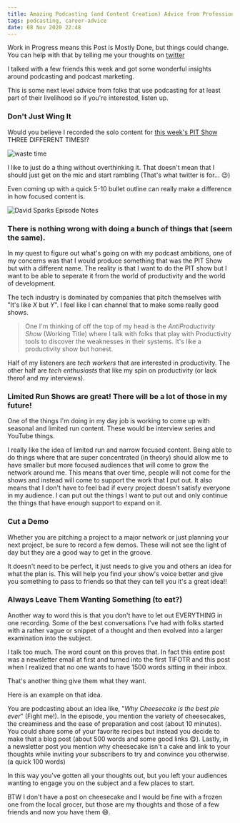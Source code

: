 ```yaml
---
title: Amazing Podcasting (and Content Creation) Advice from Professional Podcasters (WIP)
tags: podcasting, career-advice
date: 08 Nov 2020 22:48
---
```


Work in Progress means this Post is Mostly Done, but things could change. You can help with that by telling me your thoughts on [twitter](https://twitter.com/kjaymiller/status/1325700577033007104?s=21)

I talked with a few friends this week and got some wonderful insights around podcasting and podcast marketing. 

This is some next level advice from folks that use podcasting for at least part of their livelihood so if you're interested, listen up. 

### Don't Just Wing It ###

Would you believe I recorded the solo content for [this week's PIT Show](/the-power-of-personal-freedom-david-sparks-on-speaking-around-multiple-interests) THREE DIFFERENT TIMES!?

![waste time](https://media.giphy.com/media/xIZku8V0y7uqk/source.gif)

I like to just do a thing without overthinking it. That doesn't mean that I should just get on the mic and start rambling (That's what twitter is for... 😉)

Even coming up with a quick 5-10 bullet outline can really make a difference in how focused content is.

![David Sparks Episode Notes](https://ik.imagekit.io/cxazzw3yew/david-sparks-notes.jpeg?tr=pr-true,w-1024,h-500,fo-top)

### There is nothing wrong with doing a bunch of things that (seem the same).  ###

In my quest to figure out what's going on with my podcast ambitions, one of my concerns was that I would produce something that was the PIT Show but with a different name. The reality is that I want to do the PIT show but I want to be able to seperate it from the world of productivity and the world of development.

The tech industry is dominated by companies that pitch themselves with "It's like _X_ but _Y_". I feel like I can channel that to make some really good shows.

> One I'm thinking of off the top of my head is the _AntiProductivity Show_ (Working Title) where I talk with folks that play with Productivity tools to discover the weaknesses in their systems. It's like a productivity show but honest.

Half of my listeners are _tech workers_ that are interested in productivity. The other half are _tech enthusiasts_ that like my spin on productivity (or lack therof and my interviews).

### Limited Run Shows are great! There will be a lot of those in my future! ###

One of the things I'm doing in my day job is working to come up with seasonal and limited run content. These would be interview series and YouTube things.

I really like the idea of limited run and narrow focused content. Being able to do things where that are super concentrated (in theory) should allow me to have smaller but more focused audiences that will come to grow the network around me. This means that over time, people will not come for the shows and instead will come to support the work that I put out. It also means that I don't have to feel bad if every project doesn't satisfy everyone in my audience. I can put out the things I want to put out and only continue the things that have enough support to expand on it. 

### Cut a Demo ###

Whether you are pitching a project to a major network or just planning your next project, be sure to record a few demos. These will not see the light of day but they are a good way to get in the groove. 

It doesn't need to be perfect, it just needs to give you and others an idea for what the plan is. This will help you find your show's voice better and give you something to pass to friends so that they can tell you it's a great idea!!


### Always Leave Them Wanting Something (to eat?) ###

Another way to word this is that you don't have to let out EVERYTHING in one recording. Some of the best conversations I've had with folks started with a rather vague or snippet of a thought and then evolved into a larger examination into the subject.

I talk too much. The word count on this proves that. In fact this entire post was a newsletter email at first and turned into the first TIFOTR and this post when I realized that no one wants to have 1500 words sitting in their inbox. 

That's another thing give them what they want. 

Here is an example on that idea.

You are podcasting about an idea like, "_Why Cheesecake is the best pie ever_" (Fight me!). In the episode, you mention the variety of cheesecakes, the creaminess and the ease of preparation and cost (about 10 minutes). You could share some of your favorite recipes but instead you decide to make that a blog post (about 500 words and some good links 😋). Lastly, in a newsletter post you mention why cheesecake isn't a cake and link to your thoughts while inviting your subscribers to try and convince you otherwise. (a quick 100 words)

In this way you've gotten all your thoughts out, but you left your audiences wanting to engage you on the subject and a few places to start.

BTW I don't have a post on cheesecake and I would be fine with a frozen one from the local grocer, but those are my thoughts and those of a few friends and now you have them 😄.
